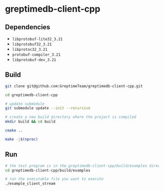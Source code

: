 # greptimedb-client-cpp

## Dependencies

- `libprotobuf-lite32_3.21`
- `libprotobuf32_3.21`
- `libprotoc32_3.21`
- `protobuf-compiler_3.21`
- `libprotobuf-dev_3.21`

## Build

```bash
git clone git@github.com:GreptimeTeam/greptimedb-client-cpp.git

cd greptimedb-client-cpp

# update submodule 
git submodule update --init --recursive

# create a new build directory where the project is compiled
mkdir build && cd build

cmake ..

make -j$(nproc)
```

## Run

```bash
# the test program is in the greptimedb-client-cpp/build/examples directory
cd greptimedb-client-cpp/build/examples

# run the executable file you want to execute
./example_client_stream
```